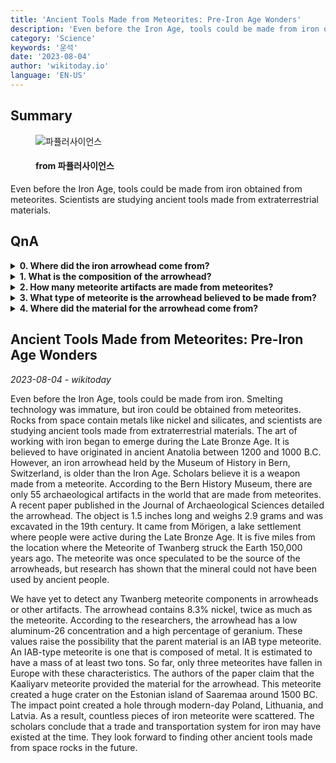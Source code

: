 ```yaml
---
title: 'Ancient Tools Made from Meteorites: Pre-Iron Age Wonders'
description: 'Even before the Iron Age, tools could be made from iron obtained from meteorites. Scientists are studying ancient tools made from extraterrestrial materials.'
category: 'Science'
keywords: '운석'
date: '2023-08-04'
author: 'wikitoday.io'
language: 'EN-US'
---
```


## Summary



<figure>
    <img src="https://cdn.popsci.co.kr/news/thumbnail/202308/21075_11258_547_v150.jpg" alt="파퓰러사이언스" />
    <figcaption>
        <h4> from 파퓰러사이언스</h4>
    </figcaption>
</figure>


Even before the Iron Age, tools could be made from iron obtained from meteorites. Scientists are studying ancient tools made from extraterrestrial materials.


## QnA

    
<details>
    <summary><b>0. Where did the iron arrowhead come from?</b></summary>
    The iron arrowhead was excavated in Mörigen, a lake settlement where people were active during the Late Bronze Age.
</details>
    
<details>
    <summary><b>1. What is the composition of the arrowhead?</b></summary>
    The arrowhead contains 8.3% nickel, twice as much as the meteorite, and has a low aluminum-26 concentration and a high percentage of geranium.
</details>
    
<details>
    <summary><b>2. How many meteorite artifacts are made from meteorites?</b></summary>
    According to the Bern History Museum, there are only 55 archaeological artifacts in the world that are made from meteorites.
</details>
    
<details>
    <summary><b>3. What type of meteorite is the arrowhead believed to be made from?</b></summary>
    The arrowhead is believed to be made from an IAB type meteorite, which is composed of metal.
</details>
    
<details>
    <summary><b>4. Where did the material for the arrowhead come from?</b></summary>
    The authors of the paper claim that the material for the arrowhead came from the Kaaliyarv meteorite, which created a huge crater on the Estonian island of Saaremaa around 1500 BC.
</details>
    


## Ancient Tools Made from Meteorites: Pre-Iron Age Wonders

_2023-08-04 - wikitoday_

Even before the Iron Age, tools could be made from iron. Smelting technology was immature, but iron could be obtained from meteorites. Rocks from space contain metals like nickel and silicates, and scientists are studying ancient tools made from extraterrestrial materials. The art of working with iron began to emerge during the Late Bronze Age. It is believed to have originated in ancient Anatolia between 1200 and 1000 B.C. However, an iron arrowhead held by the Museum of History in Bern, Switzerland, is older than the Iron Age. Scholars believe it is a weapon made from a meteorite. According to the Bern History Museum, there are only 55 archaeological artifacts in the world that are made from meteorites. A recent paper published in the Journal of Archaeological Sciences detailed the arrowhead. The object is 1.5 inches long and weighs 2.9 grams and was excavated in the 19th century. It came from Mörigen, a lake settlement where people were active during the Late Bronze Age. It is five miles from the location where the Meteorite of Twanberg struck the Earth 150,000 years ago. The meteorite was once speculated to be the source of the arrowheads, but research has shown that the mineral could not have been used by ancient people.



We have yet to detect any Twanberg meteorite components in arrowheads or other artifacts. The arrowhead contains 8.3% nickel, twice as much as the meteorite. According to the researchers, the arrowhead has a low aluminum-26 concentration and a high percentage of geranium. These values raise the possibility that the parent material is an IAB type meteorite. An IAB-type meteorite is one that is composed of metal. It is estimated to have a mass of at least two tons. So far, only three meteorites have fallen in Europe with these characteristics. The authors of the paper claim that the Kaaliyarv meteorite provided the material for the arrowhead. This meteorite created a huge crater on the Estonian island of Saaremaa around 1500 BC. The impact point created a hole through modern-day Poland, Lithuania, and Latvia. As a result, countless pieces of iron meteorite were scattered. The scholars conclude that a trade and transportation system for iron may have existed at the time. They look forward to finding other ancient tools made from space rocks in the future.

